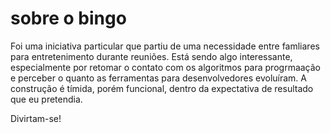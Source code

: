 # sobre o bingo
Foi uma iniciativa particular que partiu de uma necessidade entre famliares para entretenimento durante reuniões.
Está sendo algo interessante, especialmente por retomar o contato com os algoritmos para progrmaação e perceber o quanto as ferramentas para desenvolvedores evoluíram.
A construção é tímida, porém funcional, dentro da expectativa de resultado que eu pretendia.

Divirtam-se!
